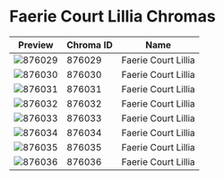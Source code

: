 # Faerie Court Lillia Chromas



| Preview | Chroma ID | Name |
|---------|-----------|------|
| ![876029](https://raw.communitydragon.org/latest/plugins/rcp-be-lol-game-data/global/default/v1/champion-chroma-images/876/876029.png) | 876029 | Faerie Court Lillia |
| ![876030](https://raw.communitydragon.org/latest/plugins/rcp-be-lol-game-data/global/default/v1/champion-chroma-images/876/876030.png) | 876030 | Faerie Court Lillia |
| ![876031](https://raw.communitydragon.org/latest/plugins/rcp-be-lol-game-data/global/default/v1/champion-chroma-images/876/876031.png) | 876031 | Faerie Court Lillia |
| ![876032](https://raw.communitydragon.org/latest/plugins/rcp-be-lol-game-data/global/default/v1/champion-chroma-images/876/876032.png) | 876032 | Faerie Court Lillia |
| ![876033](https://raw.communitydragon.org/latest/plugins/rcp-be-lol-game-data/global/default/v1/champion-chroma-images/876/876033.png) | 876033 | Faerie Court Lillia |
| ![876034](https://raw.communitydragon.org/latest/plugins/rcp-be-lol-game-data/global/default/v1/champion-chroma-images/876/876034.png) | 876034 | Faerie Court Lillia |
| ![876035](https://raw.communitydragon.org/latest/plugins/rcp-be-lol-game-data/global/default/v1/champion-chroma-images/876/876035.png) | 876035 | Faerie Court Lillia |
| ![876036](https://raw.communitydragon.org/latest/plugins/rcp-be-lol-game-data/global/default/v1/champion-chroma-images/876/876036.png) | 876036 | Faerie Court Lillia |